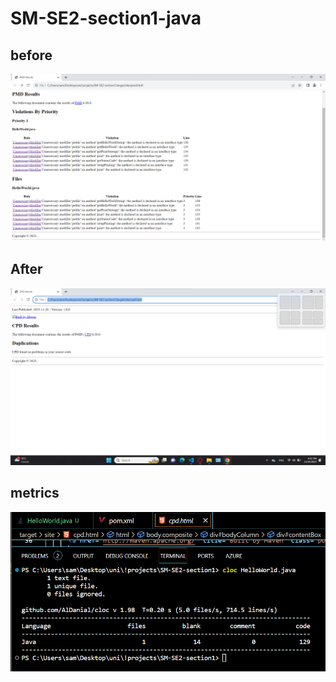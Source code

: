 # SM-SE2-section1-java

## before
![Screenshot 2023-11-20 163019](https://github.com/metwally-saif/SM-SE2-section1-java/blob/main/Screenshot%202023-11-20%20163019.png?raw=true)

## After
![Screenshot 2023-11-20 164220](https://github.com/metwally-saif/SM-SE2-section1-java/blob/main/Screenshot%202023-11-20%20164220.png?raw=true)

## metrics 
![Screenshot 2023-11-20 190043](https://github.com/metwally-saif/SM-SE2-section1-java/blob/main/Screenshot%202023-11-20%20190043.png?raw=true)
